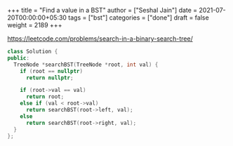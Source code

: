 +++
title = "Find a value in a BST"
author = ["Seshal Jain"]
date = 2021-07-20T00:00:00+05:30
tags = ["bst"]
categories = ["done"]
draft = false
weight = 2189
+++

<https://leetcode.com/problems/search-in-a-binary-search-tree/>

```cpp
class Solution {
public:
  TreeNode *searchBST(TreeNode *root, int val) {
    if (root == nullptr)
      return nullptr;

    if (root->val == val)
      return root;
    else if (val < root->val)
      return searchBST(root->left, val);
    else
      return searchBST(root->right, val);
  }
};
```
